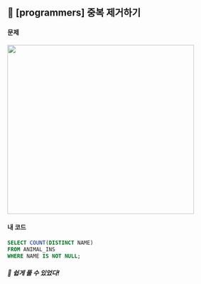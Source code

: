## 📍 [programmers] 중복 제거하기 <br>

#### 문제 <br>
<img src="https://github.com/yejinsohn/TIL/assets/104317217/e9bb7384-4952-4410-a970-788703b124a8e" width="420" height="380"/>

#### 내 코드 <br>

```sql
SELECT COUNT(DISTINCT NAME)
FROM ANIMAL_INS
WHERE NAME IS NOT NULL;
```

##### 🌿 쉽게 풀 수 있었다!
